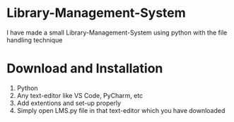 # Library-Management-System
I have made a small Library-Management-System using python with the file handling technique


# Download and Installation
1. Python
2. Any text-editor like VS Code, PyCharm, etc
3. Add extentions and set-up properly
4. Simply open LMS.py file in that text-editor which you have downloaded
